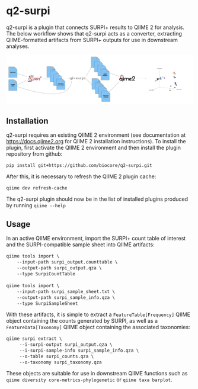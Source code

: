 # q2-surpi

q2-surpi is a plugin that connects SURPI+ results to QIIME 2 for analysis. 
The below workflow shows that q2-surpi acts as a converter, extracting 
QIIME-formatted artifacts from SURPI+ outputs for use in downstream analyses.

![q2-surpi workflow](q2-surpi_workflow.png)

## Installation

q2-surpi requires an existing QIIME 2 environment (see documentation at
https://docs.qiime2.org for QIIME 2 installation instructions).  To install 
the plugin, first activate the QIIME 2 environment and then install the 
plugin repository from github:

```
pip install git+https://github.com/biocore/q2-surpi.git
```

After this, it is necessary to refresh the QIIME 2 plugin cache:

```
qiime dev refresh-cache
```

The q2-surpi plugin should now be in the list of installed plugins produced
by running `qiime --help`

## Usage

In an active QIIME environment, import the SURPI+ count table of interest and 
the SURPI-compatible sample sheet into QIIME artifacts:
```
qiime tools import \
    --input-path surpi_output.counttable \
    --output-path surpi_output.qza \
    --type SurpiCountTable

qiime tools import \
    --input-path surpi_sample_sheet.txt \
    --output-path surpi_sample_info.qza \
    --type SurpiSampleSheet
```

With these artifacts, it is simple to extract a `FeatureTable[Frequency]` 
QIIME object containing the counts generated by SURPI, as well as a 
`FeatureData[Taxonomy]` QIIME object containing the associated taxonomies:

```
qiime surpi extract \
     --i-surpi-output surpi_output.qza \
     --i-surpi-sample-info surpi_sample_info.qza \
     --o-table surpi_counts.qza \
     --o-taxonomy surpi_taxonomy.qza
```

These objects are suitable for use in downstream QIIME functions such as 
`qiime diversity core-metrics-phylogenetic` or `qiime taxa barplot`.